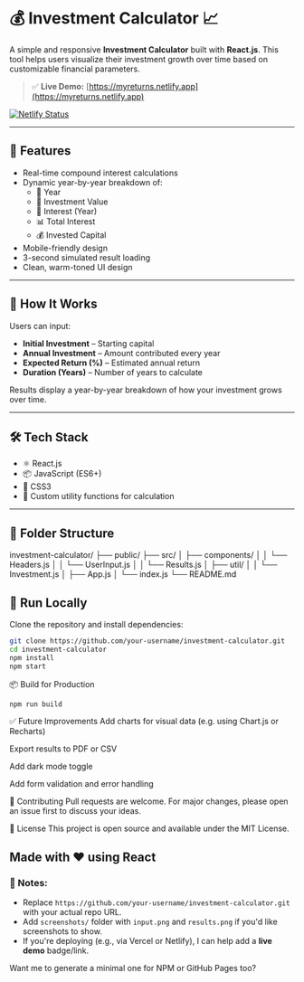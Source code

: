 # 💰 Investment Calculator 📈

A simple and responsive **Investment Calculator** built with **React.js**. This tool helps users visualize their investment growth over time based on customizable financial parameters.

> ✅ **Live Demo:** [https://myreturns.netlify.app](https://myreturns.netlify.app)

[![Netlify Status](https://api.netlify.com/api/v1/badges/9c50ab2f-xxxx-xxxx-xxxx-xxxxxxxxxxxx/deploy-status)](https://app.netlify.com/sites/myreturns/deploys)

---

## 🚀 Features

- Real-time compound interest calculations
- Dynamic year-by-year breakdown of:
  - 📅 Year
  - 💼 Investment Value
  - 💸 Interest (Year)
  - 📊 Total Interest
  - 💰 Invested Capital
- Mobile-friendly design
- 3-second simulated result loading
- Clean, warm-toned UI design

---

## 🧮 How It Works

Users can input:

- **Initial Investment** – Starting capital
- **Annual Investment** – Amount contributed every year
- **Expected Return (%)** – Estimated annual return
- **Duration (Years)** – Number of years to calculate

Results display a year-by-year breakdown of how your investment grows over time.

---

## 🛠️ Tech Stack

- ⚛️ React.js
- 📦 JavaScript (ES6+)
- 🎨 CSS3
- 🧠 Custom utility functions for calculation

---

## 📂 Folder Structure

investment-calculator/
├── public/
├── src/
│ ├── components/
│ │ └── Headers.js
│ │ └── UserInput.js
│ │ └── Results.js
│ ├── util/
│ │ └── Investment.js
│ ├── App.js
│ └── index.js
└── README.md


## 🧪 Run Locally

Clone the repository and install dependencies:

```bash
git clone https://github.com/your-username/investment-calculator.git
cd investment-calculator
npm install
npm start
```

📦 Build for Production

```bash
npm run build
```

✅ Future Improvements
Add charts for visual data (e.g. using Chart.js or Recharts)

Export results to PDF or CSV

Add dark mode toggle

Add form validation and error handling

🤝 Contributing
Pull requests are welcome. For major changes, please open an issue first to discuss your ideas.

📄 License
This project is open source and available under the MIT License.

Made with ❤️ using React
---

### 📌 Notes:
- Replace `https://github.com/your-username/investment-calculator.git` with your actual repo URL.
- Add `screenshots/` folder with `input.png` and `results.png` if you'd like screenshots to show.
- If you're deploying (e.g., via Vercel or Netlify), I can help add a **live demo** badge/link.

Want me to generate a minimal one for NPM or GitHub Pages too?



